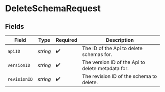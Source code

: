 # DeleteSchemaRequest


## Fields

| Field                                             | Type                                              | Required                                          | Description                                       |
| ------------------------------------------------- | ------------------------------------------------- | ------------------------------------------------- | ------------------------------------------------- |
| `apiID`                                           | *string*                                          | :heavy_check_mark:                                | The ID of the Api to delete schemas for.          |
| `versionID`                                       | *string*                                          | :heavy_check_mark:                                | The version ID of the Api to delete metadata for. |
| `revisionID`                                      | *string*                                          | :heavy_check_mark:                                | The revision ID of the schema to delete.          |